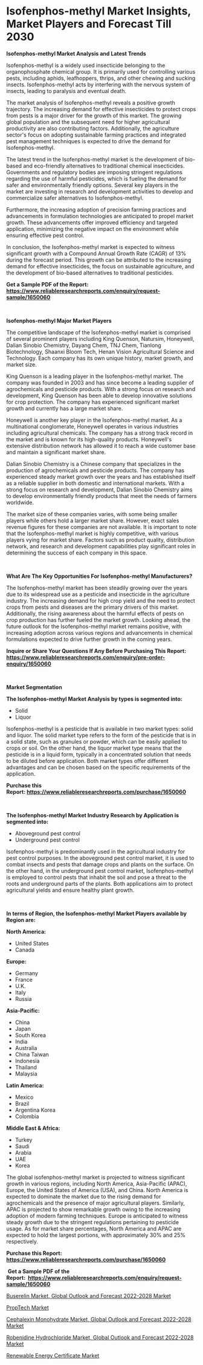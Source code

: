 <p><h1>Isofenphos-methyl Market Insights, Market Players and Forecast Till 2030</h1></p><p><strong>Isofenphos-methyl Market Analysis and Latest Trends</strong></p>
<p><p>Isofenphos-methyl is a widely used insecticide belonging to the organophosphate chemical group. It is primarily used for controlling various pests, including aphids, leafhoppers, thrips, and other chewing and sucking insects. Isofenphos-methyl acts by interfering with the nervous system of insects, leading to paralysis and eventual death.</p><p>The market analysis of Isofenphos-methyl reveals a positive growth trajectory. The increasing demand for effective insecticides to protect crops from pests is a major driver for the growth of this market. The growing global population and the subsequent need for higher agricultural productivity are also contributing factors. Additionally, the agriculture sector's focus on adopting sustainable farming practices and integrated pest management techniques is expected to drive the demand for Isofenphos-methyl.</p><p>The latest trend in the Isofenphos-methyl market is the development of bio-based and eco-friendly alternatives to traditional chemical insecticides. Governments and regulatory bodies are imposing stringent regulations regarding the use of harmful pesticides, which is fueling the demand for safer and environmentally friendly options. Several key players in the market are investing in research and development activities to develop and commercialize safer alternatives to Isofenphos-methyl.</p><p>Furthermore, the increasing adoption of precision farming practices and advancements in formulation technologies are anticipated to propel market growth. These advancements offer improved efficiency and targeted application, minimizing the negative impact on the environment while ensuring effective pest control.</p><p>In conclusion, the Isofenphos-methyl market is expected to witness significant growth with a Compound Annual Growth Rate (CAGR) of 13% during the forecast period. This growth can be attributed to the increasing demand for effective insecticides, the focus on sustainable agriculture, and the development of bio-based alternatives to traditional pesticides.</p></p>
<p><strong>Get a Sample PDF of the Report:&nbsp; <a href="https://www.reliableresearchreports.com/enquiry/request-sample/1650060">https://www.reliableresearchreports.com/enquiry/request-sample/1650060</a></strong></p>
<p>&nbsp;</p>
<p><strong>Isofenphos-methyl Major Market Players</strong></p>
<p><p>The competitive landscape of the Isofenphos-methyl market is comprised of several prominent players including King Quenson, Natursim, Honeywell, Dalian Sinobio Chemistry, Dayang Chem, TNJ Chem, Tianlong Biotechnology, Shaanxi Bloom Tech, Henan Vision Agricultural Science and Technology. Each company has its own unique history, market growth, and market size.</p><p>King Quenson is a leading player in the Isofenphos-methyl market. The company was founded in 2003 and has since become a leading supplier of agrochemicals and pesticide products. With a strong focus on research and development, King Quenson has been able to develop innovative solutions for crop protection. The company has experienced significant market growth and currently has a large market share.</p><p>Honeywell is another key player in the Isofenphos-methyl market. As a multinational conglomerate, Honeywell operates in various industries including agricultural chemicals. The company has a strong track record in the market and is known for its high-quality products. Honeywell's extensive distribution network has allowed it to reach a wide customer base and maintain a significant market share.</p><p>Dalian Sinobio Chemistry is a Chinese company that specializes in the production of agrochemicals and pesticide products. The company has experienced steady market growth over the years and has established itself as a reliable supplier in both domestic and international markets. With a strong focus on research and development, Dalian Sinobio Chemistry aims to develop environmentally friendly products that meet the needs of farmers worldwide.</p><p>The market size of these companies varies, with some being smaller players while others hold a larger market share. However, exact sales revenue figures for these companies are not available. It is important to note that the Isofenphos-methyl market is highly competitive, with various players vying for market share. Factors such as product quality, distribution network, and research and development capabilities play significant roles in determining the success of each company in this space.</p></p>
<p>&nbsp;</p>
<p><strong>What Are The Key Opportunities For Isofenphos-methyl Manufacturers?</strong></p>
<p><p>The Isofenphos-methyl market has been steadily growing over the years due to its widespread use as a pesticide and insecticide in the agriculture industry. The increasing demand for high crop yield and the need to protect crops from pests and diseases are the primary drivers of this market. Additionally, the rising awareness about the harmful effects of pests on crop production has further fueled the market growth. Looking ahead, the future outlook for the Isofenphos-methyl market remains positive, with increasing adoption across various regions and advancements in chemical formulations expected to drive further growth in the coming years.</p></p>
<p><strong>Inquire or Share Your Questions If Any Before Purchasing This Report: <a href="https://www.reliableresearchreports.com/enquiry/pre-order-enquiry/1650060">https://www.reliableresearchreports.com/enquiry/pre-order-enquiry/1650060</a></strong></p>
<p>&nbsp;</p>
<p><strong>Market Segmentation</strong></p>
<p><strong>The Isofenphos-methyl Market Analysis by types is segmented into:</strong></p>
<p><ul><li>Solid</li><li>Liquor</li></ul></p>
<p><p>Isofenphos-methyl is a pesticide that is available in two market types: solid and liquor. The solid market type refers to the form of the pesticide that is in a solid state, such as granules or powder, which can be easily applied to crops or soil. On the other hand, the liquor market type means that the pesticide is in a liquid form, typically in a concentrated solution that needs to be diluted before application. Both market types offer different advantages and can be chosen based on the specific requirements of the application.</p></p>
<p><strong>Purchase this Report:&nbsp;<a href="https://www.reliableresearchreports.com/purchase/1650060">https://www.reliableresearchreports.com/purchase/1650060</a></strong></p>
<p>&nbsp;</p>
<p><strong>The Isofenphos-methyl Market Industry Research by Application is segmented into:</strong></p>
<p><ul><li>Aboveground pest control</li><li>Underground pest control</li></ul></p>
<p><p>Isofenphos-methyl is predominantly used in the agricultural industry for pest control purposes. In the aboveground pest control market, it is used to combat insects and pests that damage crops and plants on the surface. On the other hand, in the underground pest control market, Isofenphos-methyl is employed to control pests that inhabit the soil and pose a threat to the roots and underground parts of the plants. Both applications aim to protect agricultural yields and ensure healthy plant growth.</p></p>
<p>&nbsp;</p>
<p><strong>In terms of Region, the Isofenphos-methyl Market Players available by Region are:</strong></p>
<p>
    <p> <strong> North America: </strong>
        <ul>
            <li>United States</li>
            <li>Canada</li>
        </ul>
        </p> 
    <p> <strong> Europe: </strong>
        <ul>
            <li>Germany</li>
            <li>France</li>
            <li>U.K.</li>
            <li>Italy</li>
            <li>Russia</li>
        </ul>
        </p> 
    <p> <strong> Asia-Pacific: </strong>
        <ul>
            <li>China</li>
            <li>Japan</li>
            <li>South Korea</li>
            <li>India</li>
            <li>Australia</li>
            <li>China Taiwan</li>
            <li>Indonesia</li>
            <li>Thailand</li>
            <li>Malaysia</li>
        </ul>
        </p> 
    <p> <strong> Latin America: </strong>
        <ul>
            <li>Mexico</li>
            <li>Brazil</li>
            <li>Argentina Korea</li>
            <li>Colombia</li>
        </ul>
        </p> 
    <p> <strong> Middle East & Africa: </strong>
        <ul>
            <li>Turkey</li>
            <li>Saudi</li>
            <li>Arabia</li>
            <li>UAE</li>
            <li>Korea</li>
        </ul>
    </p>
    </p>
<p><p>The global isofenphos-methyl market is projected to witness significant growth in various regions, including North America, Asia-Pacific (APAC), Europe, the United States of America (USA), and China. North America is expected to dominate the market due to the rising demand for agrochemicals and the presence of major agricultural players. Similarly, APAC is projected to show remarkable growth owing to the increasing adoption of modern farming techniques. Europe is anticipated to witness steady growth due to the stringent regulations pertaining to pesticide usage. As for market share percentages, North America and APAC are expected to hold the largest portions, with approximately 30% and 25% respectively.</p></p>
<p><strong>Purchase this Report: <a href="https://www.reliableresearchreports.com/purchase/1650060">https://www.reliableresearchreports.com/purchase/1650060</a></strong></p>
<p>&nbsp;<strong>Get a Sample PDF of the Report:&nbsp;&nbsp;<a href="https://www.reliableresearchreports.com/enquiry/request-sample/1650060">https://www.reliableresearchreports.com/enquiry/request-sample/1650060</a></strong></p>
<p><strong></strong></p>
<p><p><a href="https://www.linkedin.com/pulse/buserelin-market-global-outlook-forecast/">Buserelin Market, Global Outlook and Forecast 2022-2028 Market</a></p><p><a href="https://medium.com/@loretadervishi2013/proptech-market-insight-market-trends-growth-forecasted-from-2023-to-2030-07846a5835ce">PropTech Market</a></p><p><a href="https://www.linkedin.com/pulse/cephalexin-monohydrate-market-global-outlook-forecast/">Cephalexin Monohydrate Market, Global Outlook and Forecast 2022-2028 Market</a></p><p><a href="https://www.linkedin.com/pulse/robenidine-hydrochloride-market-global-outlook-forecast-2022-2028/">Robenidine Hydrochloride Market, Global Outlook and Forecast 2022-2028 Market</a></p><p><a href="https://medium.com/@entelabrahimi1961/renewable-energy-certificate-market-trends-and-market-analysis-forecasted-for-period-2023-2030-b75ded51087e">Renewable Energy Certificate Market</a></p></p>
